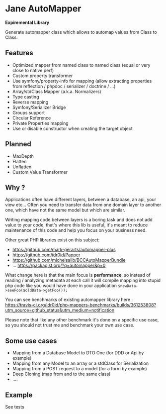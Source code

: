 # Jane AutoMapper

**Expiremental Library**

Generate automapper class which allows to automap values from Class to Class. 

## Features

 * Optimized mapper from named class to named class (equal or very close to native perf)
 * Custom property transformer
 * Use symfony/property-info for mapping (allow extracting properties from reflection / phpdoc / serializer / doctrine / ...)
 * Array/stdClass Mapper (a.k.a. Normalizers)
 * Type casting
 * Reverse mapping
 * Symfony/Serializer Bridge
 * Groups support
 * Circular Reference
 * Private Properties mapping
 * Use or disable constructor when creating the target object

## Planned

 * MaxDepth
 * Flatten
 * Unflatten
 * Custom Value Transformer

## Why ?

Applications often have different layers, between a database, an api, your view etc... Often you need to transfer data
from one domain layer to another one, which have not the same model but which are similar.

Writing mapping code between layers is a boring task and does not add value to your code, that's where this lib is useful, it's
meant to reduce maintenance of this code and help you focus on your business need.

Other great PHP libraries exist on this subject:

 * https://github.com/mark-gerarts/automapper-plus
 * https://github.com/idr0id/Papper
 * https://github.com/michelsalib/BCCAutoMapperBundle
 * ... https://packagist.org/?q=automapper&p=0

What change here is that the main focus is **performance**, so instead of reading / analyzing metadata at each call it will
compile mapping into stupid php code like you would have done in your application `$newData->seeFoo($oldData->getFoo());`

You can see benchmarks of existing automapper library here : https://travis-ci.org/idr0id/php-mappers-benchmarks/builds/361253808?utm_source=github_status&utm_medium=notification

Please note that like any other benchmark it's done on a specific use case, so you should not trust me and benchmark your own
use case.

## Some use cases

 * Mapping from a Database Model to DTO One (for DDD or Api by example)
 * Mapping from any Model to an array or a stdClass for Serialization
 * Mapping from a POST request to a model (for a form by example)
 * Deep Cloning (map from and to the same class)
 * ....

## Example

See tests
